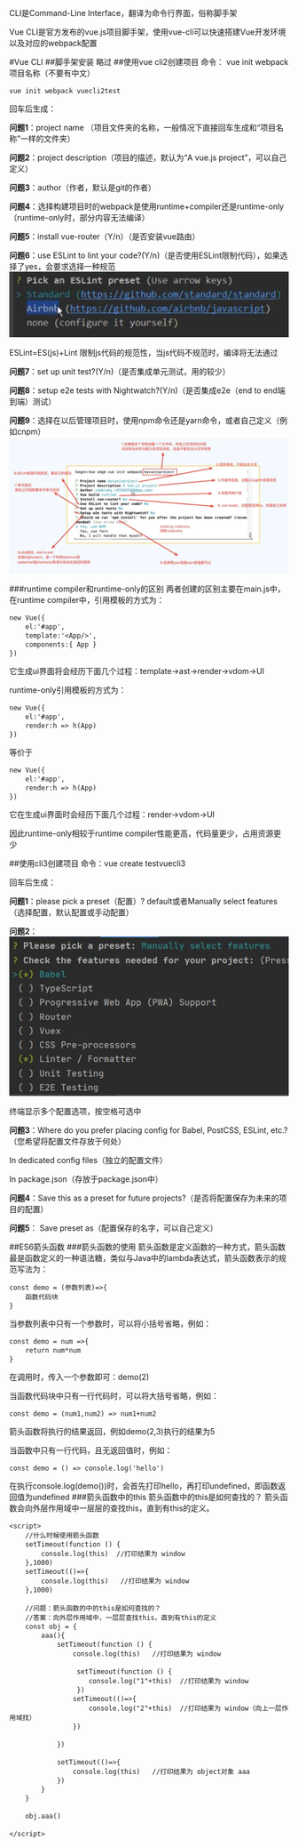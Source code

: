 CLI是Command-Line Interface，翻译为命令行界面，俗称脚手架

Vue CLI是官方发布的vue.js项目脚手架，使用vue-cli可以快速搭建Vue开发环境以及对应的webpack配置

#Vue CLI
##脚手架安装
略过
##使用vue cli2创建项目
命令： vue init webpack 项目名称（不要有中文）

	vue init webpack vuecli2test
回车后生成：

**问题1**：project name （项目文件夹的名称，一般情况下直接回车生成和“项目名称”一样的文件夹）

**问题2**：project description（项目的描述，默认为“A vue.js project”，可以自己定义）

**问题3**：author（作者，默认是git的作者）

**问题4**：选择构建项目时的webpack是使用runtime+compiler还是runtime-only（runtime-only时，部分内容无法编译）

**问题5**：install vue-router（Y/n）（是否安装vue路由）

**问题6**：use ESLint to lint your code?(Y/n)（是否使用ESLint限制代码），如果选择了yes，会要求选择一种规范
![](../img/ESLint.jpg)

ESLint=ES(js)+Lint 限制js代码的规范性，当js代码不规范时，编译将无法通过

**问题7**：set up unit test?(Y/n)（是否集成单元测试，用的较少）

**问题8**：setup e2e tests with Nightwatch?(Y/n)（是否集成e2e（end to end端到端）测试）

**问题9**：选择在以后管理项目时，使用npm命令还是yarn命令，或者自己定义（例如cnpm）
![](../img/cli2.jpg)

###runtime compiler和runtime-only的区别
两者创建的区别主要在main.js中，在runtime compiler中，引用模板的方式为：

	new Vue({
		el:'#app',
		template:'<App/>',
		components:{ App }
	})
它生成ui界面将会经历下面几个过程：template→ast→render→vdom→UI

runtime-only引用模板的方式为：

	new Vue({
		el:'#app',
		render:h => h(App)
	})
等价于

	new Vue({
		el:'#app',
		render:h => h(App)
	})
它在生成ui界面时会经历下面几个过程：render→vdom→UI

因此runtime-only相较于runtime compiler性能更高，代码量更少，占用资源更少

##使用cli3创建项目
命令：vue create testvuecli3

回车后生成：

**问题1**：please pick a preset（配置）? default或者Manually select features（选择配置，默认配置或手动配置）

**问题2**：
![](../img/preset.jpg)

终端显示多个配置选项，按空格可选中

**问题3**：Where do you prefer placing config for Babel, PostCSS, ESLint, etc.?（您希望将配置文件存放于何处）

In dedicated config files（独立的配置文件）

In package.json（存放于package.json中）

**问题4**：Save this as a preset for future projects?（是否将配置保存为未来的项目的配置）

**问题5**： Save preset as（配置保存的名字，可以自己定义）

##ES6箭头函数
###箭头函数的使用
箭头函数是定义函数的一种方式，箭头函数最是函数定义的一种语法糖，类似与Java中的lambda表达式，箭头函数表示的规范写法为：

	const demo = (参数列表)=>{
		函数代码块
	}
当参数列表中只有一个参数时，可以将小括号省略，例如：

	const demo = num =>{
		return num*num
	}
在调用时，传入一个参数即可：demo(2)

当函数代码块中只有一行代码时，可以将大括号省略，例如：

	const demo = (num1,num2) => num1+num2
箭头函数将执行的结果返回，例如demo(2,3)执行的结果为5

当函数中只有一行代码，且无返回值时，例如：

	const demo = () => console.log('hello')
在执行console.log(demo())时，会首先打印hello，再打印undefined，即函数返回值为undefined
###箭头函数中的this
箭头函数中的this是如何查找的？  箭头函数会向外层作用域中一层层的查找this，直到有this的定义。

	<script>
	    //什么时候使用箭头函数
	    setTimeout(function () {
	        console.log(this)  //打印结果为 window
	    },1000)
	    setTimeout(()=>{
	        console.log(this)   //打印结果为 window
	    },1000)
	
	    //问题：箭头函数的中的this是如何查找的？
	    //答案：向外层作用域中，一层层查找this，直到有this的定义
	    const obj = {
	        aaa(){
	            setTimeout(function () {
	                console.log(this)   //打印结果为 window
	
	                 setTimeout(function () {
	                    console.log("1"+this)  //打印结果为 window
	                 })
	                setTimeout(()=>{
	                    console.log("2"+this)  //打印结果为 window（向上一层作用域找）
	                })
	
	            })
	
	            setTimeout(()=>{
	                console.log(this)   //打印结果为 object对象 aaa
	            })
	        }
	    }
	
	    obj.aaa()
	
	</script>
